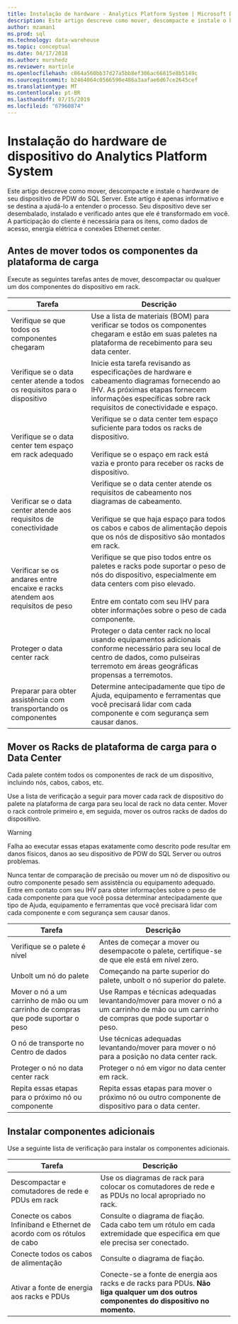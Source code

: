 ```yaml
---
title: Instalação de hardware - Analytics Platform System | Microsoft Docs
description: Este artigo descreve como mover, descompacte e instale o hardware de seu dispositivo de PDW do SQL Server. Este artigo é apenas informativo e se destina a ajudá-lo a entender o processo. Seu dispositivo deve ser desembalado, instalado e verificado antes que ele é transformado em você. A participação do cliente é necessária para os itens, como dados de acesso, energia elétrica e conexões Ethernet center.
author: mzaman1
ms.prod: sql
ms.technology: data-warehouse
ms.topic: conceptual
ms.date: 04/17/2018
ms.author: murshedz
ms.reviewer: martinle
ms.openlocfilehash: c864a560bb37d27a5bb8ef306ac66815e8b5149c
ms.sourcegitcommit: b2464064c0566590e486a3aafae6d67ce2645cef
ms.translationtype: MT
ms.contentlocale: pt-BR
ms.lasthandoff: 07/15/2019
ms.locfileid: "67960874"
---
```

# <a name="hardware-installation-for-analytics-platform-system-appliance"></a>Instalação do hardware de dispositivo do Analytics Platform System
Este artigo descreve como mover, descompacte e instale o hardware de seu dispositivo de PDW do SQL Server. Este artigo é apenas informativo e se destina a ajudá-lo a entender o processo. Seu dispositivo deve ser desembalado, instalado e verificado antes que ele é transformado em você. A participação do cliente é necessária para os itens, como dados de acesso, energia elétrica e conexões Ethernet center.  
  
## <a name="BeforeMoving"></a>Antes de mover todos os componentes da plataforma de carga  
Execute as seguintes tarefas antes de mover, descompactar ou qualquer um dos componentes do dispositivo em rack.  
  
|Tarefa|Descrição|  
|--------|---------------|  
|Verifique se que todos os componentes chegaram|Use a lista de materiais (BOM) para verificar se todos os componentes chegaram e estão em suas paletes na plataforma de recebimento para seu data center.|  
|Verifique se o data center atende a todos os requisitos para o dispositivo|Inicie esta tarefa revisando as especificações de hardware e cabeamento diagramas fornecendo ao IHV. As próximas etapas fornecem informações específicas sobre rack requisitos de conectividade e espaço.|  
|Verifique se o data center tem espaço em rack adequado|Verifique se o data center tem espaço suficiente para todos os racks de dispositivo.<br /><br />Verifique se o espaço em rack está vazia e pronto para receber os racks de dispositivo.|  
|Verificar se o data center atende aos requisitos de conectividade|Verifique se o data center atende os requisitos de cabeamento nos diagramas de cabeamento.<br /><br />Verifique se que haja espaço para todos os cabos e cabos de alimentação depois que os nós de dispositivo são montados em rack.|  
|Verificar se os andares entre encaixe e racks atendem aos requisitos de peso|Verifique se que piso todos entre os paletes e racks pode suportar o peso de nós do dispositivo, especialmente em data centers com piso elevado.<br /><br />Entre em contato com seu IHV para obter informações sobre o peso de cada componente.|  
|Proteger o data center rack|Proteger o data center rack no local usando equipamentos adicionais conforme necessário para seu local de centro de dados, como pulseiras terremoto em áreas geográficas propensas a terremotos.|  
|Preparar para obter assistência com transportando os componentes|Determine antecipadamente que tipo de Ajuda, equipamento e ferramentas que você precisará lidar com cada componente e com segurança sem causar danos.|  
  
## <a name="Moving"></a>Mover os Racks de plataforma de carga para o Data Center  
Cada palete contém todos os componentes de rack de um dispositivo, incluindo nós, cabos, cabos, etc.  
  
Use a lista de verificação a seguir para mover cada rack de dispositivo do palete na plataforma de carga para seu local de rack no data center. Mover o rack controle primeiro e, em seguida, mover os outros racks de dados do dispositivo.  
  
> [!WARNING]  
> Falha ao executar essas etapas exatamente como descrito pode resultar em danos físicos, danos ao seu dispositivo de PDW do SQL Server ou outros problemas.  
>   
> Nunca tentar de comparação de precisão ou mover um nó de dispositivo ou outro componente pesado sem assistência ou equipamento adequado. Entre em contato com seu IHV para obter informações sobre o peso de cada componente para que você possa determinar antecipadamente que tipo de Ajuda, equipamento e ferramentas que você precisará lidar com cada componente e com segurança sem causar danos.  
  
|Tarefa|Descrição|  
|--------|---------------|  
|Verifique se o palete é nível|Antes de começar a mover ou desempacote o palete, certifique-se de que ele está em nível zero.|  
|Unbolt um nó do palete|Começando na parte superior do palete, unbolt o nó superior do palete.|  
|Mover o nó a um carrinho de mão ou um carrinho de compras que pode suportar o peso|Use Rampas e técnicas adequadas levantando/mover para mover o nó a um carrinho de mão ou um carrinho de compras que pode suportar o peso.|  
|O nó de transporte no Centro de dados|Use técnicas adequadas levantando/mover para mover o nó para a posição no data center rack.|  
|Proteger o nó no data center rack|Proteger o nó em vigor no data center em rack.|  
|Repita essas etapas para o próximo nó ou componente|Repita essas etapas para mover o próximo nó ou outro componente de dispositivo para o data center.|  
  
## <a name="AfterMoving"></a>Instalar componentes adicionais  
Use a seguinte lista de verificação para instalar os componentes adicionais.  
  
|Tarefa|Descrição||  
|--------|---------------|-|  
|Descompactar e comutadores de rede e PDUs em rack|Use os diagramas de rack para colocar os comutadores de rede e as PDUs no local apropriado no rack.||  
|Conecte os cabos Infiniband e Ethernet de acordo com os rótulos de cabo|Consulte o diagrama de fiação. Cada cabo tem um rótulo em cada extremidade que especifica em que ele precisa ser conectado.||  
|Conecte todos os cabos de alimentação|Consulte o diagrama de fiação.||  
|Ativar a fonte de energia aos racks e PDUs|Conecte-se a fonte de energia aos racks e de racks para PDUs. **Não liga qualquer um dos outros componentes do dispositivo no momento.**||  
  
<!-- MISSING LINKS ## See Also  
[Common Metadata Query Examples &#40;SQL Server PDW&#41;](../sqlpdw/common-metadata-query-examples-sql-server-pdw.md)  -->  
  
